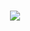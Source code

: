 <h1 align="center">
  <a href="https://sunguoqi.com/">
    <img src="https://readme-typing-svg.herokuapp.com/?lines=(%22Hello%2C%20World!%22);欢迎来我的仓库!&center=true&size=27">
  </a>
</h1>

